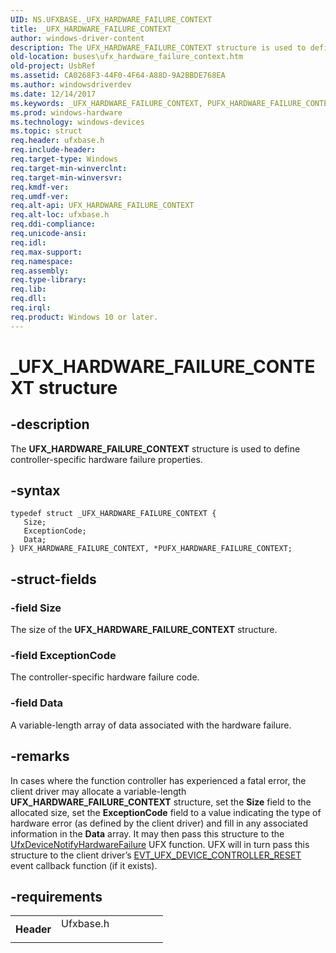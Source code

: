 ```yaml
---
UID: NS.UFXBASE._UFX_HARDWARE_FAILURE_CONTEXT
title: _UFX_HARDWARE_FAILURE_CONTEXT
author: windows-driver-content
description: The UFX_HARDWARE_FAILURE_CONTEXT structure is used to define controller-specific hardware failure properties.
old-location: buses\ufx_hardware_failure_context.htm
old-project: UsbRef
ms.assetid: CA0268F3-44F0-4F64-A88D-9A2BBDE768EA
ms.author: windowsdriverdev
ms.date: 12/14/2017
ms.keywords: _UFX_HARDWARE_FAILURE_CONTEXT, PUFX_HARDWARE_FAILURE_CONTEXT, *PUFX_HARDWARE_FAILURE_CONTEXT, UFX_HARDWARE_FAILURE_CONTEXT
ms.prod: windows-hardware
ms.technology: windows-devices
ms.topic: struct
req.header: ufxbase.h
req.include-header: 
req.target-type: Windows
req.target-min-winverclnt: 
req.target-min-winversvr: 
req.kmdf-ver: 
req.umdf-ver: 
req.alt-api: UFX_HARDWARE_FAILURE_CONTEXT
req.alt-loc: ufxbase.h
req.ddi-compliance: 
req.unicode-ansi: 
req.idl: 
req.max-support: 
req.namespace: 
req.assembly: 
req.type-library: 
req.lib: 
req.dll: 
req.irql: 
req.product: Windows 10 or later.
---
```


# _UFX_HARDWARE_FAILURE_CONTEXT structure



## -description
The <b>UFX_HARDWARE_FAILURE_CONTEXT</b> structure is used to define controller-specific hardware failure properties. 



## -syntax

````
typedef struct _UFX_HARDWARE_FAILURE_CONTEXT {
   Size;
   ExceptionCode;
   Data;
} UFX_HARDWARE_FAILURE_CONTEXT, *PUFX_HARDWARE_FAILURE_CONTEXT;
````


## -struct-fields

### -field Size

The size of the <b>UFX_HARDWARE_FAILURE_CONTEXT</b> structure.


### -field ExceptionCode

The controller-specific hardware failure code.


### -field Data

A variable-length array of data associated with the hardware failure.


## -remarks
In cases where the function controller has experienced a fatal error, the client driver may allocate a variable-length <b>UFX_HARDWARE_FAILURE_CONTEXT</b> structure, set the <b>Size</b> field to the allocated size, set the <b>ExceptionCode</b> field to a value indicating the type of hardware error (as defined by the client driver) and fill in any associated information in the <b>Data</b> array.  It may then pass this structure to the <a href="buses.ufxdevicenotifyhardwarefailure">UfxDeviceNotifyHardwareFailure</a> UFX function. UFX will in turn pass this structure to the client driver’s <a href="..\ufxclient\nc-ufxclient-evt_ufx_device_controller_reset.md">EVT_UFX_DEVICE_CONTROLLER_RESET</a> event callback function (if it exists).


## -requirements
<table>
<tr>
<th width="30%">
Header

</th>
<td width="70%">
<dl>
<dt>Ufxbase.h</dt>
</dl>
</td>
</tr>
</table>